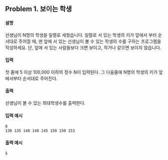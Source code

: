 ## Problem 1. 보이는 학생
#### 설명
선생님이 N명의 학생을 일렬로 세웠습니다. 일렬로 서 있는 학생의 키가 앞에서 부터 순서대로
주어질 때, 맨 앞에 서 있는 선생님이 볼 수 있는 학생의 수를 구하는 프로그램을 작성하세요.
단, 앞에 서 있는 사람들보다 크면 보이고, 작거나 같으면 보이지 않습니다.

#### 입력
첫 줄에 5 이상 100,000 이하의 정수 N이 입력된다. 그 다음줄에 N명의 학생의 키가 앞에서부터
순서대로 주어진다.

#### 출력
선생님이 볼 수 있는 최대학생수를 출력한다.

#### 입력 예시
```
8
130 135 148 140 145 150 150 153
```
#### 출력 예시
```
5
```